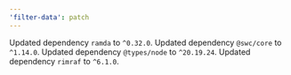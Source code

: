 ```yaml
---
'filter-data': patch
---
```


Updated dependency `ramda` to `^0.32.0`.
Updated dependency `@swc/core` to `^1.14.0`.
Updated dependency `@types/node` to `^20.19.24`.
Updated dependency `rimraf` to `^6.1.0`.
